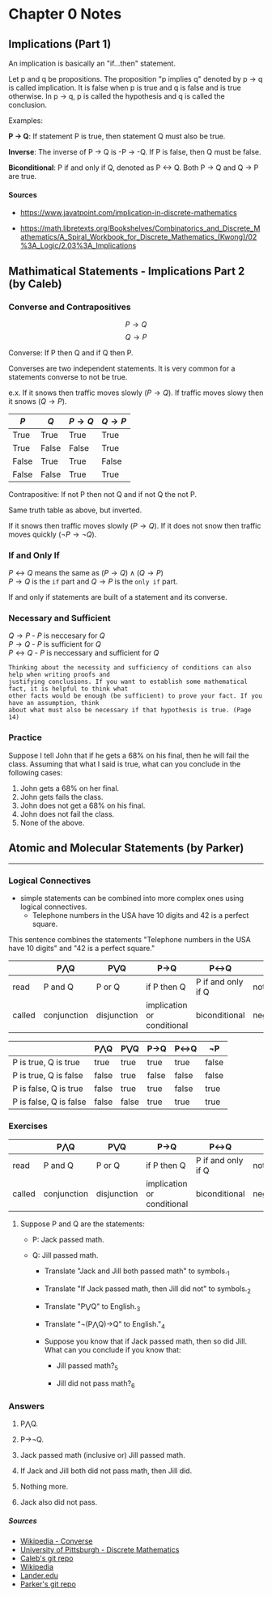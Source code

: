 # Chapter 0 Notes

## Implications (Part 1)

An implication is basically an "if...then" statement.

Let p and q be propositions. The proposition "p implies q" denoted by p -> q is called implication. It is false when p is true and q is false and is true otherwise. In p -> q, p is called the hypothesis and q is called the conclusion.

Examples: 

 **P -> Q**: If statement P is true, then statement Q must also be true.

**Inverse**: The inverse of P -> Q is -P -> -Q. If P is false, then Q must be false.

**Biconditional**: P if and only if Q, denoted as P <-> Q. Both P -> Q and Q -> P are true.


#### Sources
* https://www.javatpoint.com/implication-in-discrete-mathematics 

* https://math.libretexts.org/Bookshelves/Combinatorics_and_Discrete_Mathematics/A_Spiral_Workbook_for_Discrete_Mathematics_(Kwong)/02%3A_Logic/2.03%3A_Implications

## Mathimatical Statements - Implications Part 2 (by Caleb)

### Converse and Contrapositives
$$P\to Q$$
$$Q\to P$$

Converse: If P then Q and if Q then P.

Converses are two independent statements. It is very common for a statements converse to not be true. 

e.x. If it snows then traffic moves slowly ($P \to Q$). If traffic moves slowy then it snows ($Q \to P$).

| $P$ | $Q$ | $P \to Q$| $Q \to P$ |
|-----|-----|----------|-----------|
|True |True| True| True |
|True |False| False| True |
|False |True| True| False |
|False |False| True| True |

Contrapositive: If not P then not Q and if not Q the not P.

Same truth table as above, but inverted.

If it snows then traffic moves slowly ($P \to Q$). If it does not snow then traffic moves quickly ($\neg P \to \neg Q$).

### If and Only If

$P \leftrightarrow Q$ means the same as $(P \to Q) \wedge (Q \to P)$\
$P \to Q$ is the `if` part and $Q \to P$ is the `only if` part.

If and only if statements are built of a statement and its converse.

### Necessary and Sufficient

$Q \to P$ - $P$ is neccesary for $Q$\
$P \to Q$ - $P$ is sufficient for $Q$\
$P \leftrightarrow Q$ - $P$ is neccessary and sufficient for $Q$

```
Thinking about the necessity and sufficiency of conditions can also help when writing proofs and
justifying conclusions. If you want to establish some mathematical fact, it is helpful to think what 
other facts would be enough (be sufficient) to prove your fact. If you have an assumption, think 
about what must also be necessary if that hypothesis is true. (Page 14)
``` 

### Practice 
Suppose I tell John that if he gets a 68% on his final, then he will fail the class. Assuming that what I said is true, what can you conclude in the following cases:
1. John gets a 68% on her final.
2. John gets fails the class.
3. John does not get a 68% on his final.
4. John does not fail the class.
5. None of the above.


## Atomic and Molecular Statements (by Parker)
---
### Logical Connectives
* simple statements can be combined into more complex ones using logical connectives.
    * Telephone numbers in the USA have 10 digits and 42 is a perfect square.

This sentence combines the statements "Telephone numbers in the USA have 10 digits" and "42 is a perfect square."

|        |P⋀Q        |P⋁Q        |P→Q|P↔Q|¬P|
|-       |-          |-          |-|-|-|
|read |P and Q    |P or Q     |if P then Q|P if and only if Q|not P|
|called|conjunction|disjunction|implication or conditional|biconditional|negation|

||P⋀Q|P⋁Q|P→Q|P↔Q|¬P|
|-|-|-|-|-|-|
|P is true, Q is true|true|true|true|true|false|
|P is true, Q is false|false|true|false|false|false|
|P is false, Q is true|false|true|true|false|true|
|P is false, Q is false|false|false|true|true|true|

### Exercises

|        |P⋀Q        |P⋁Q        |P→Q|P↔Q|¬P|
|-       |-          |-          |-|-|-|
|read |P and Q    |P or Q     |if P then Q|P if and only if Q|not P|
|called|conjunction|disjunction|implication or conditional|biconditional|negation|

1. Suppose P and Q are the statements: 
	- P: Jack passed math.
	
	- Q: Jill passed math.
		- Translate "Jack and Jill both passed math" to symbols.<sub>1</sub>
		
		- Translate "If Jack passed math, then Jill did not" to symbols.<sub>2</sub>
		- Translate "P⋁Q" to English.<sub>3</sub>
		- Translate "¬(P⋀Q)→Q" to English."<sub>4</sub>
		- Suppose you know that if Jack passed math, then so did Jill. What can you conclude if you know that:
			- Jill passed math?<sub>5</sub>
			
			- Jill did not pass math?<sub>6</sub>
### Answers

 1. P⋀Q.

 2. P→¬Q.
 3. Jack passed math (inclusive or) Jill passed math.
 4. If Jack and Jill both did not pass math, then Jill did.
 5. Nothing more.
 6. Jack also did not pass.

##### Sources
 - [Wikipedia - Converse](https://en.wikipedia.org/wiki/Converse_(logic))
 - [University of Pittsburgh - Discrete Mathematics](https://people.cs.pitt.edu/~milos/courses/cs441/lectures/Class1.pdf)
 - [Caleb's git repo](https://github.com/CalebNeal07/csc208/blob/main/presentations/0.2-Implications.md)
- [Wikipedia](https://en.wikipedia.org/wiki/Logical_conjunction)
- [Lander.edu](https://philosophy.lander.edu/logic/conjunct.html)
- [Parker's git repo](https://github.com/PB22-School/csc208/blob/main/ch0/atomic-molecular.md)